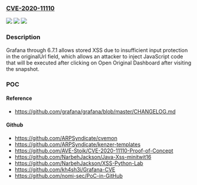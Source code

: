 ### [CVE-2020-11110](https://cve.mitre.org/cgi-bin/cvename.cgi?name=CVE-2020-11110)
![](https://img.shields.io/static/v1?label=Product&message=n%2Fa&color=blue)
![](https://img.shields.io/static/v1?label=Version&message=n%2Fa&color=blue)
![](https://img.shields.io/static/v1?label=Vulnerability&message=n%2Fa&color=brighgreen)

### Description

Grafana through 6.7.1 allows stored XSS due to insufficient input protection in the originalUrl field, which allows an attacker to inject JavaScript code that will be executed after clicking on Open Original Dashboard after visiting the snapshot.

### POC

#### Reference
- https://github.com/grafana/grafana/blob/master/CHANGELOG.md

#### Github
- https://github.com/ARPSyndicate/cvemon
- https://github.com/ARPSyndicate/kenzer-templates
- https://github.com/AVE-Stoik/CVE-2020-11110-Proof-of-Concept
- https://github.com/NarbehJackson/Java-Xss-minitwit16
- https://github.com/NarbehJackson/XSS-Python-Lab
- https://github.com/kh4sh3i/Grafana-CVE
- https://github.com/nomi-sec/PoC-in-GitHub

